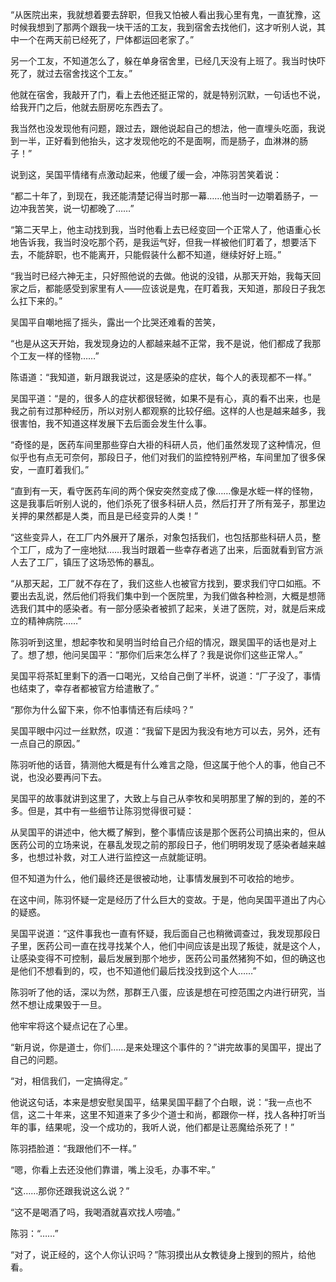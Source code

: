 “从医院出来，我就想着要去辞职，但我又怕被人看出我心里有鬼，一直犹豫，这时候我想到了那两个跟我一块干活的工友，我到宿舍去找他们，这才听别人说，其中一个在两天前已经死了，尸体都运回老家了。”

另一个工友，不知道怎么了，躲在单身宿舍里，已经几天没有上班了。我当时快吓死了，就过去宿舍找这个工友。”

他就在宿舍，我敲开了门，看上去他还挺正常的，就是特别沉默，一句话也不说，给我开门之后，他就去厨房吃东西去了。

我当然也没发现他有问题，跟过去，跟他说起自己的想法，他一直埋头吃面，我说到一半，正好看到他抬头，这才发现他吃的不是面啊，而是肠子，血淋淋的肠子！”

说到这，吴国平情绪有点激动起来，他缓了缓一会，冲陈羽苦笑着说：

“都二十年了，到现在，我还能清楚记得当时那一幕……他当时一边嚼着肠子，一边冲我苦笑，说一切都晚了……”

“第二天早上，他主动找到我，当时他看上去已经变回一个正常人了，他语重心长地告诉我，我当时没吃那个药，是我运气好，但我一样被他们盯着了，想要活下去，不能辞职，也不能离开，只能假装什么都不知道，继续好好上班。”

“我当时已经六神无主，只好照他说的去做。他说的没错，从那天开始，我每天回家之后，都能感受到家里有人——应该说是鬼，在盯着我，天知道，那段日子我怎么扛下来的。”

吴国平自嘲地摇了摇头，露出一个比哭还难看的苦笑，

“也是从这天开始，我发现身边的人都越来越不正常，我不是说，他们都成了我那个工友一样的怪物……”

陈语道：“我知道，新月跟我说过，这是感染的症状，每个人的表现都不一样。”

吴国平道：“是的，很多人的症状都很轻微，如果不是有心，真的看不出来，也是我之前有过那种经历，所以对别人都观察的比较仔细。这样的人也是越来越多，我很害怕，我不知道这样发展下去后面会发生什么事。

“奇怪的是，医药车间里那些穿白大褂的科研人员，他们虽然发现了这种情况，但似乎也有点无可奈何，那段日子，他们对我们的监控特别严格，车间里加了很多保安，一直盯着我们。”

“直到有一天，看守医药车间的两个保安突然变成了像……像是水蛭一样的怪物，这是我事后听别人说的，他们杀死了很多科研人员，然后打开了所有笼子，那里边关押的果然都是人类，而且是已经变异的人类！”

“这些变异人，在工厂内外展开了屠杀，对象包括我们，也包括那些科研人员，整个工厂，成为了一座地狱……我当时跟着一些幸存者逃了出来，后面就看到官方派人去了工厂，镇压了这场恐怖的暴乱。

“从那天起，工厂就不存在了，我们这些人也被官方找到，要求我们守口如瓶。不要出去乱说，然后他们将我们集中到一个医院里，为我们做各种检测，大概是想筛选我们其中的感染者。有一部分感染者被抓了起来，关进了医院，对，就是后来成立的精神病院……”

陈羽听到这里，想起李牧和吴明当时给自己介绍的情况，跟吴国平的话也是对上了。想了想，他问吴国平：“那你们后来怎么样了？我是说你们这些正常人。”

吴国平将茶缸里剩下的酒一口喝光，又给自己倒了半杯，说道：“厂子没了，事情也结束了，幸存者都被官方给遣散了。”

“那你为什么留下来，你不怕事情还有后续吗？”

吴国平眼中闪过一丝默然，叹道：“我留下是因为我没有地方可以去，另外，还有一点自己的原因。”

陈羽听他的话音，猜测他大概是有什么难言之隐，但这属于他个人的事，他自己不说，也没必要再问下去。

吴国平的故事就讲到这里了，大致上与自己从李牧和吴明那里了解的到的，差的不多。但是，其中有一些细节让陈羽觉得很可疑：

从吴国平的讲述中，他大概了解到，整个事情应该是那个医药公司搞出来的，但从医药公司的立场来说，在暴乱发现之前的那段日子，他们明明发现了感染者越来越多，也想过补救，对工人进行监控这一点就能证明。

但不知道为什么，他们最终还是很被动地，让事情发展到不可收拾的地步。

在这中间，陈羽怀疑一定是经历了什么巨大的变故。于是，他向吴国平道出了内心的疑惑。

吴国平说道：“这件事我也一直有怀疑，我后面自己也稍微调查过，我发现那段日子里，医药公司一直在找寻找某个人，他们中间应该是出现了叛徒，就是这个人，让感染变得不可控制，最后发展到那个地步，医药公司虽然猪狗不如，但的确这也是他们不想看到的，哎，也不知道他们最后找没找到这个人……”

陈羽听了他的话，深以为然，那群王八蛋，应该是想在可控范围之内进行研究，当然不想让成果毁于一旦。

他牢牢将这个疑点记在了心里。

“新月说，你是道士，你们……是来处理这个事件的？”讲完故事的吴国平，提出了自己的问题。

“对，相信我们，一定搞得定。”

他说这句话，本来是想安慰吴国平，结果吴国平翻了个白眼，说：“我一点也不信，这二十年来，这里不知道来了多少个道士和尚，都跟你一样，找人各种打听当年的事，结果呢，没一个成功的，我听人说，他们都是让恶魔给杀死了！”

陈羽捂脸道：“我跟他们不一样。”

“嗯，你看上去还没他们靠谱，嘴上没毛，办事不牢。”

“这……那你还跟我说这么说？”

“这不是喝酒了吗，我喝酒就喜欢找人唠嗑。”

陈羽：“……”

“对了，说正经的，这个人你认识吗？”陈羽摸出从女教徒身上搜到的照片，给他看。
